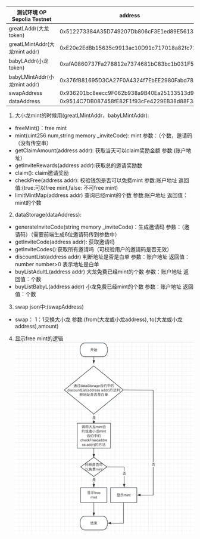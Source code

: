 
| 测试环境 OP Sepolia Testnet     | address                                         |
|-----------------------------|-------------------------------------------------|
| greatLAddr(大龙token)         | 0x512273384A35D749207Db806cF3E1ed89E5613a3      |
| greatLMintAddr(大龙mint addr) | 0xE20e2EdBb15635c9913ac10D91c717018a82fc71      |
| babyLAddr(小龙token)          | 0xafA0860737Fa278812e7374681bC83bc1b031F51      |
| babyLMintAddr(小龙mint addr)  | 0x376fB81695D3CA27F0A4324f7EbEE2980Fabd785      |
| swapAddress                 | 0x936201bc8eecc9F062b938a9B40Ea25133513d99      |
| dataAddress                 | 0x9514C7DB087458fE82F1f93cFe4229EB38d88F38      |

1. 大小龙mint的时候用(greatLMintAddr，babyLMintAddr):
  - freeMint()：free mint
  - mint(uint256 num,string memory _inviteCode): mint 参数：（个数，邀请码（没有传空串）
  - getClaimAmount(address addr): 获取当天可以claim奖励金额 参数:(账户地址)
  - getInviteRewards(address addr):获取总的邀请奖励数
  - claim(): claim邀请奖励
  - checkFree(address addr): 校验钱包是否可以免费mint 参数:账户地址 返回值:(true:可以free mint,false: 不可free mint)
  - limitMintMap(address addr) 查询已经mint的个数 参数:账户地址 返回值：mint的个数

2. dataStorage(dataAddress):
  - generateInviteCode(string memory _inviteCode)：生成邀请码 参数：（邀请码）（需要前端生成6位邀请码传到参数中）
  - getInviteCode(address addr):  获取邀请吗
  - getInviteCodes():获取所有邀请吗（可校验用户的邀请码是否无效）
  - discountList(address addr) 判断地址是否是白单 参数：账户地址 返回值：number number>0 表示地址是白单
  - buyListAdultL(address addr) 大龙免费已经mint的个数 参数：账户地址 返回值：个数
  - buyListBabyL(address addr) 小龙免费已经mint的个数 参数：账户地址 返回值：个数

3. swap json中:(swapAddress)
  - swap： 1：1交换大小龙 参数:(from(大龙或小龙address), to(大龙或小龙address),amount)

4. 显示free mint的逻辑
![流程图](./image/img.png)